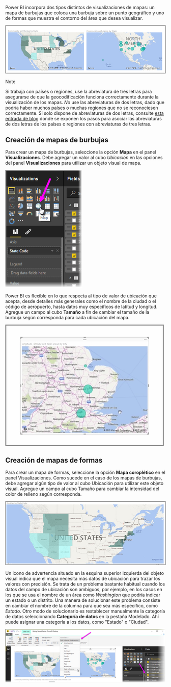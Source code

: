 Power BI incorpora dos tipos distintos de visualizaciones de mapas: un mapa de burbujas que coloca una burbuja sobre un punto geográfico y uno de formas que muestra el contorno del área que desea visualizar.

![](media/3-5-create-map-visualizations/3-5_1.png)

> [!NOTE]
> Si trabaja con países o regiones, use la abreviatura de tres letras para asegurarse de que la geocodificación funciona correctamente durante la visualización de los mapas. *No* use las abreviaturas de dos letras, dado que podría haber muchos países o muchas regiones que no se reconociesen correctamente.
> Si solo dispone de abreviaturas de dos letras, consulte [esta entrada de blog](https://blog.ailon.org/how-to-display-2-letter-country-data-on-a-power-bi-map-85fc738497d6#.yudauacxp) donde se exponen los pasos para asociar las abreviaturas de dos letras de los países o regiones con abreviaturas de tres letras.
> 
> 

## <a name="create-bubble-maps"></a>Creación de mapas de burbujas
Para crear un mapa de burbujas, seleccione la opción **Mapa** en el panel **Visualizaciones**. Debe agregar un valor al cubo *Ubicación* en las opciones del panel **Visualizaciones** para utilizar un objeto visual de mapa.

![](media/3-5-create-map-visualizations/3-5_2.png)

Power BI es flexible en lo que respecta al tipo de valor de ubicación que acepta, desde detalles más generales como el nombre de la ciudad o el código de aeropuerto, hasta datos muy específicos de latitud y longitud. Agregue un campo al cubo **Tamaño** a fin de cambiar el tamaño de la burbuja según corresponda para cada ubicación del mapa.

![](media/3-5-create-map-visualizations/3-5_3.png)

## <a name="create-shape-maps"></a>Creación de mapas de formas
Para crear un mapa de formas, seleccione la opción **Mapa coroplético** en el panel Visualizaciones. Como sucede en el caso de los mapas de burbujas, debe agregar algún tipo de valor al cubo Ubicación para utilizar este objeto visual. Agregue un campo al cubo Tamaño para cambiar la intensidad del color de relleno según corresponda.

![](media/3-5-create-map-visualizations/3-5_4.png)

Un icono de advertencia situado en la esquina superior izquierda del objeto visual indica que el mapa necesita más datos de ubicación para trazar los valores con precisión. Se trata de un problema bastante habitual cuando los datos del campo de ubicación son ambiguos, por ejemplo, en los casos en los que se usa el nombre de un área como *Washington* que podría indicar un estado o un distrito. Una manera de solucionar este problema consiste en cambiar el nombre de la columna para que sea más específico, como *Estado*. Otro modo de solucionarlo es restablecer manualmente la categoría de datos seleccionando **Categoría de datos** en la pestaña Modelado. Ahí puede asignar una categoría a los datos, como "Estado" o "Ciudad".

![](media/3-5-create-map-visualizations/3-5_5.png)


